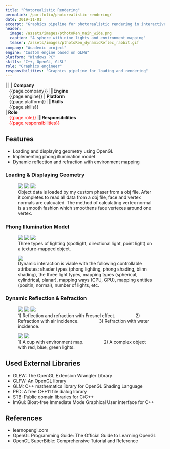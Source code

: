 ```yaml
---
title: "Photorealistic Rendering"
permalink: /portfolio/photorealistic-rendering/
date: 2019-11-01
excerpt: "Graphics pipeline for photorealistic rendering in interactive simulations"
header:
  image: /assets/images/pthotoRen_main_wide.png
  caption: "A sphere with nine lights and environment mapping"
  teaser: /assets/images/pthotoRen_dynamicReflec_rabbit.gif
company: "Academic project"
engine: "Custom engine based on GLFW"
platform: "Windows PC"
skills: "C++, OpenGL, GLSL"
role: "Graphics engineer"
responsibilities: "Graphics pipeline for loading and rendering"
---
```


| |
| **Company**<br>&nbsp;&nbsp;&nbsp;{{page.company}}								|||**Engine**<br>&nbsp;&nbsp;&nbsp;{{page.engine}}
| **Platform**<br>&nbsp;&nbsp;&nbsp;{{page.platform}}							|||**Skills**<br>&nbsp;&nbsp;&nbsp;{{page.skills}}	
| **Role**<br>&nbsp;&nbsp;&nbsp;<span style="color:red">{{page.role}}</span>	|||**Responsibilities**<br>&nbsp;&nbsp;&nbsp;<span style="color:red">{{page.responsibilities}}</span>

## Features
 - Loading and displaying geometry using OpenGL
 - Implementing phong illumination model
 - Dynamic reflection and refraction with environment mapping

### Loading & Displaying Geometry
<figure class="third">
	<img src="/assets/images/pthotoRen_1_LDG_objfile.png">
	<img src="/assets/images/pthotoRen_1_LDG_rhino.png">
  <img src="/assets/images/pthotoRen_1_LDG_cube.png">
	<figcaption>Object data is loaded by my custom phaser from a obj file. After it completes to read all data from a obj file, face and vertex normals are calcuated. The method of calculating vertex normal is a smooth fashion which smoothens face vertexes around one vertex.</figcaption>
</figure>


### Phong Illumination Model
<figure class="third">
	<img src="/assets/images/pthotoRen_2_illum_spot.png">
	<img src="/assets/images/pthotoRen_2_illum_direc.png">
	<img src="/assets/images/pthotoRen_2_illum_point.png">
  <figcaption>Three types of lighting (spotlight, directional light, point light) on a texture-mapped object.</figcaption>
</figure>

<figure>
	<img src="/assets/images/pthotoRen_2_illum_overall.gif">
  <figcaption>Dynamic interaction is viable with the following controllable attributes: shader types (phong lighting, phong shading, blinn shading), the three light types, mapping types (spherical, cylindrical, planar), mapping ways (CPU, GPU), mapping entities (positin, normal), number of lights, etc.</figcaption>
</figure>

### Dynamic Reflection & Refraction
<figure class="third">
	<img src="/assets/images/pthotoRen_3_env_sphe_comb_air.png">
	<img src="/assets/images/pthotoRen_3_env_sphe_refrac_air.png">
	<img src="/assets/images/pthotoRen_3_env_sphe_refrac_water.png">
  <figcaption>1) Reflection and refraction with Fresnel effect. &emsp;&emsp;&emsp;&emsp; 2) Refraction with air incidence. &emsp;&emsp;&emsp;&emsp; 3) Refraction with water incidence.</figcaption>
</figure>

<figure class="half">
	<img src="/assets/images/pthotoRen_3_env_reflec_cub.gif">
	<img src="/assets/images/pthotoRen_3_env_combi_4spheres.gif">
	<figcaption>1) A cup with environment map. &emsp;&emsp;&emsp;&emsp; 2) A complex object with red, blue, green lights.</figcaption>
</figure>

## Used External Libraries
 - GLEW: The OpenGL Extension Wrangler Library
 - GLFW: An OpenGL library
 - GLM: C++ mathematics library for OpenGL Shading Language
 - PFD: A free C++11 file dialog library
 - STB: Public domain libraries for C/C++
 - ImGui: Bloat-free Immediate Mode Graphical User interface for C++

## References
 - learnopengl.com
 - OpenGL Programming Guide: The Official Guide to Learning OpenGL
 - OpenGL SuperBible: Comprehensive Tutorial and Reference